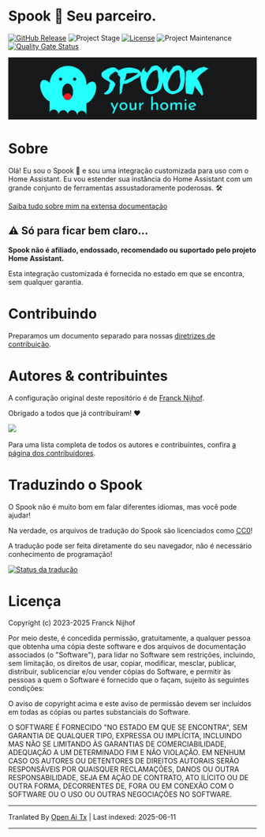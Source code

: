 # Spook 👻 Seu parceiro.

[![GitHub Release][releases-shield]][releases]
![Project Stage][project-stage-shield]
[![License][license-shield]](https://raw.githubusercontent.com/frenck/spook/main/LICENSE.md)
![Project Maintenance][maintenance-shield]
[![Quality Gate Status][sonarcloud-shield]][sonarcloud]

![Spook - Seu parceiro](https://raw.githubusercontent.com/frenck/spook/main/logos/logo_wordmark_catchphrase_2048x512.png)

# Sobre

Olá! Eu sou o Spook 👻 e sou uma integração customizada para uso com o Home Assistant.
Eu vou estender sua instância do Home Assistant com um grande conjunto de ferramentas assustadoramente poderosas. 🛠️

[Saiba tudo sobre mim na extensa documentação](https://spook.boo/)

## ⚠️ Só para ficar bem claro...

**Spook não é afiliado, endossado, recomendado ou suportado pelo projeto Home Assistant.**

Esta integração customizada é fornecida no estado em que se encontra, sem qualquer garantia.

# Contribuindo

Preparamos um documento separado para nossas [diretrizes de contribuição](https://spook.boo/development).

# Autores & contribuintes

A configuração original deste repositório é de [Franck Nijhof][frenck].

Obrigado a todos que já contribuíram! ❤️

<a href="https://github.com/frenck/spook/graphs/contributors">
  <img src="https://contrib.rocks/image?repo=frenck/spook" />
</a>

Para uma lista completa de todos os autores e contribuintes,
confira [a página dos contribuidores][contributors].

# Traduzindo o Spook

O Spook não é muito bom em falar diferentes idiomas, mas você pode ajudar!

Na verdade, os arquivos de tradução do Spook são licenciados como [CC0](https://raw.githubusercontent.com/frenck/spook/main/custom_components/spook/translations/LICENSE.md)!

A tradução pode ser feita diretamente do seu navegador, não é necessário conhecimento de programação!

[![Status da tradução](https://hosted.weblate.org/widgets/spook/-/integration/open-graph.png)](https://hosted.weblate.org/engage/spook/)

# Licença

Copyright (c) 2023-2025 Franck Nijhof

Por meio deste, é concedida permissão, gratuitamente, a qualquer pessoa que obtenha uma cópia
deste software e dos arquivos de documentação associados (o "Software"), para lidar
no Software sem restrições, incluindo, sem limitação, os direitos
de usar, copiar, modificar, mesclar, publicar, distribuir, sublicenciar e/ou vender
cópias do Software, e permitir às pessoas a quem o Software é
fornecido que o façam, sujeito às seguintes condições:

O aviso de copyright acima e este aviso de permissão devem ser incluídos em todas
as cópias ou partes substanciais do Software.

O SOFTWARE É FORNECIDO "NO ESTADO EM QUE SE ENCONTRA", SEM GARANTIA DE QUALQUER TIPO, EXPRESSA OU
IMPLÍCITA, INCLUINDO MAS NÃO SE LIMITANDO ÀS GARANTIAS DE COMERCIABILIDADE,
ADEQUAÇÃO A UM DETERMINADO FIM E NÃO VIOLAÇÃO. EM NENHUM CASO OS
AUTORES OU DETENTORES DE DIREITOS AUTORAIS SERÃO RESPONSÁVEIS POR QUAISQUER RECLAMAÇÕES, DANOS OU OUTRA
RESPONSABILIDADE, SEJA EM AÇÃO DE CONTRATO, ATO ILÍCITO OU DE OUTRA FORMA, DECORRENTES DE,
FORA OU EM CONEXÃO COM O SOFTWARE OU O USO OU OUTRAS NEGOCIAÇÕES NO
SOFTWARE.

[contributors]: https://github.com/frenck/spook/graphs/contributors
[frenck]: https://github.com/frenck
[license-shield]: https://img.shields.io/github/license/frenck/spook.svg
[project-stage-shield]: https://img.shields.io/badge/project%20stage-SPOOKED-red.svg
[releases-shield]: https://img.shields.io/github/release/frenck/spook.svg
[releases]: https://github.com/frenck/spook/releases
[maintenance-shield]: https://img.shields.io/maintenance/yes/2025.svg
[sonarcloud-shield]: https://sonarcloud.io/api/project_badges/measure?project=frenck_python-elgato&metric=alert_status
[sonarcloud]: https://sonarcloud.io/summary/new_code?id=frenck_python-elgato


---


Tranlated By [Open Ai Tx](https://github.com/OpenAiTx/OpenAiTx) | Last indexed: 2025-06-11


---